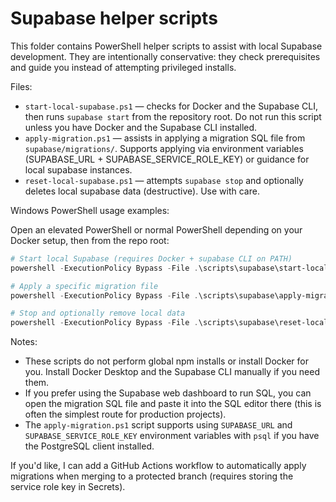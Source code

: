 # Supabase helper scripts

This folder contains PowerShell helper scripts to assist with local Supabase development. They are intentionally conservative: they check prerequisites and guide you instead of attempting privileged installs.

Files:

- `start-local-supabase.ps1` — checks for Docker and the Supabase CLI, then runs `supabase start` from the repository root. Do not run this script unless you have Docker and the Supabase CLI installed.
- `apply-migration.ps1` — assists in applying a migration SQL file from `supabase/migrations/`. Supports applying via environment variables (SUPABASE_URL + SUPABASE_SERVICE_ROLE_KEY) or guidance for local supabase instances.
- `reset-local-supabase.ps1` — attempts `supabase stop` and optionally deletes local supabase data (destructive). Use with care.

Windows PowerShell usage examples:

Open an elevated PowerShell or normal PowerShell depending on your Docker setup, then from the repo root:

```powershell
# Start local Supabase (requires Docker + supabase CLI on PATH)
powershell -ExecutionPolicy Bypass -File .\scripts\supabase\start-local-supabase.ps1

# Apply a specific migration file
powershell -ExecutionPolicy Bypass -File .\scripts\supabase\apply-migration.ps1 -MigrationFile .\supabase\migrations\20251016120000_fix_bkj1611_values.sql

# Stop and optionally remove local data
powershell -ExecutionPolicy Bypass -File .\scripts\supabase\reset-local-supabase.ps1
```

Notes:

- These scripts do not perform global npm installs or install Docker for you. Install Docker Desktop and the Supabase CLI manually if you need them.
- If you prefer using the Supabase web dashboard to run SQL, you can open the migration SQL file and paste it into the SQL editor there (this is often the simplest route for production projects).
- The `apply-migration.ps1` script supports using `SUPABASE_URL` and `SUPABASE_SERVICE_ROLE_KEY` environment variables with `psql` if you have the PostgreSQL client installed.

If you'd like, I can add a GitHub Actions workflow to automatically apply migrations when merging to a protected branch (requires storing the service role key in Secrets).
